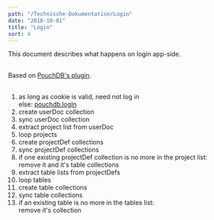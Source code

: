 ```yaml
---
path: "/Technische-Dokumentation/Login"
date: "2018-10-01"
title: "Login"
sort: 4
---
```


This document describes what happens on login app-side.<br/><br/>

Based on [PouchDB's plugin](https://github.com/pouchdb-community/pouchdb-authentication).<br/><br/>

1. as long as cookie is valid, need not log in<br/>
   else: [pouchdb.logIn](https://github.com/pouchdb-community/pouchdb-authentication/blob/master/docs/api.md#dbloginusername-password--options--callback)
2. create userDoc collection
3. sync userDoc collection
4. extract project list from userDoc
5. loop projects
6. create projectDef collections
7. sync projectDef collections
8. if one existing projectDef collection is no more in the project list:<br/>
   remove it and it's table collections
9. extract table lists from projectDefs
10. loop tables
11. create table collections
12. sync table collections
13. if an existing table is no more in the tables list:<br/>
    remove it's collection


